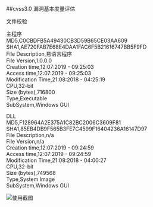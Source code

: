 ##cvss3.0 漏洞基本度量评估

文件校验

主程序  
MD5,C0CBDFB5A49430CB3D59B65CE03AA609  
SHA1,AE720FAB7E68E4DAA1FAC6F5B21616747BB5F9FD  
File Description,易语言程序  
File Version,1.0.0.0  
Creation time,12:07:2019 - 09:25:03  
Access time,12:07:2019 - 09:25:03  
Modification Time,21:08:2018 - 04:25:19  
CPU,32-bit  
Size (bytes),716800  
Type,Executable  
SubSystem,Windows GUI  


DLL  
MD5,F128964A2E375A1C82BC2006C3609F81  
SHA1,85EB4DB9F565B3FE7C4599F16404236A16147D97  
File Description,n/a  
File Version,n/a  
Creation time,12:07:2019 - 09:24:59  
Access time,12:07:2019 - 09:24:59  
Modification Time,21:08:2018 - 04:00:27  
CPU,32-bit  
Size (bytes),749568  
Type,System Image  
SubSystem,Windows GUI  


![使用截图](https://github.com/greekn/Tao-loophole-demo/blob/master/cvss3.0/1.png)



